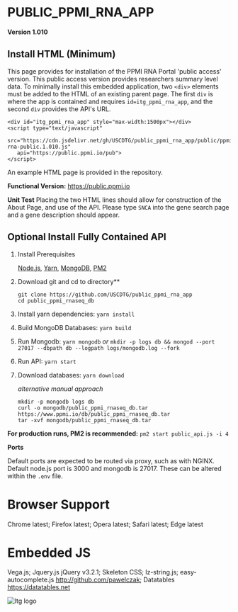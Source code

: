 # PUBLIC_PPMI_RNA_APP

**Version 1.010**

## Install HTML (Minimum)
This page provides for installation of the PPMI RNA Portal 'public access' version. This public access version provides researchers summary level data. To minimally install this embedded application, two `<div>` elements must be added to the HTML of an existing parent page. The first `div` is where the app is contained and requires `id=itg_ppmi_rna_app`, and the second `div` provides the API's URL. 

```
<div id="itg_ppmi_rna_app" style="max-width:1500px"></div>
<script type="text/javascript"  
   src="https://cdn.jsdelivr.net/gh/USCDTG/public_ppmi_rna_app/public/ppmi-rna-public.1.010.js" 
   api="https://public.ppmi.io/pub">
</script>
```

An example HTML page is provided in the repository.

**Functional Version:** https://public.ppmi.io

**Unit Test**  Placing the two HTML lines should allow for construction of the About Page, and use of the API. Please type `SNCA` into the gene search page and a gene description should appear.

## Optional Install Fully Contained API

1. Install Prerequisites

   [Node.js](https://nodejs.org/en/download/), [Yarn](https://yarnpkg.com/lang/en/docs/cli/install/), [MongoDB](https://www.mongodb.com/download-center#community), [PM2](https://pm2.io/doc/en/runtime/quick-start/)

2. Download git and cd to directory**

   ```
   git clone https://github.com/USCDTG/public_ppmi_rna_app
   cd public_ppmi_rnaseq_db
   ```

3. Install yarn dependencies: `yarn install`
4. Build MongoDB Databases: `yarn build`
5. Run Mongodb: `yarn mongodb` _or_ `mkdir -p logs db && mongod --port 27017 --dbpath db --logpath logs/mongodb.log --fork`
6. Run API: `yarn start`
7. Download databases: `yarn download`

   _alternative manual approach_
   ```
   mkdir -p mongodb logs db
   curl -o mongodb/public_ppmi_rnaseq_db.tar https://www.ppmi.io/db/public_ppmi_rnaseq_db.tar
   tar -xvf mongodb/public_ppmi_rnaseq_db.tar
   ```

**For production runs, PM2 is recommended:** `pm2 start public_api.js -i 4`

**Ports**

Default ports are expected to be routed via proxy, such as with NGINX. Default node.js port is 3000 and mongodb is 27017. These can be altered within the `.env` file.

# Browser Support

Chrome latest; Firefox latest; Opera latest; Safari latest; Edge latest

# Embedded JS

Vega.js; Jquery.js jQuery v3.2.1; Skeleton CSS; lz-string.js; easy-autocomplete.js http://github.com/pawelczak; Datatables https://datatables.net

![Itg logo](http://dtg.usc.edu/images/itg.png)

